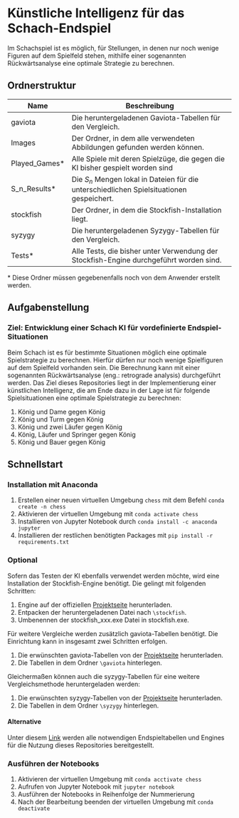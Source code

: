# Künstliche Intelligenz für das Schach-Endspiel

Im Schachspiel ist es möglich, für Stellungen, in denen nur noch wenige Figuren auf dem Spielfeld stehen, mithilfe einer
sogenannten Rückwärtsanalyse eine optimale Strategie zu berechnen.

## Ordnerstruktur

| Name          | Beschreibung                                                                              |
|---------------|-------------------------------------------------------------------------------------------|
| gaviota       | Die heruntergeladenen Gaviota-Tabellen für den Vergleich.                                 |
| Images        | Der Ordner, in dem alle verwendeten Abbildungen gefunden werden können.                   |
| Played_Games* | Alle Spiele mit deren Spielzüge, die gegen die KI bisher gespielt worden sind             |
| S_n_Results*  | Die $S_n$ Mengen lokal in Dateien für die unterschiedlichen Spielsituationen gespeichert. |
| stockfish     | Der Ordner, in dem die Stockfish-Installation liegt.                                      |
| syzygy        | Die heruntergeladenen Syzygy-Tabellen für den Vergleich.                                  |
| Tests*        | Alle Tests, die bisher unter Verwendung der Stockfish-Engine durchgeführt worden sind.    |

\* Diese Ordner müssen gegebenenfalls noch von dem Anwender erstellt werden.

## Aufgabenstellung

### Ziel: Entwicklung einer Schach KI für vordefinierte Endspiel-Situationen

Beim Schach ist es für bestimmte Situationen möglich eine optimale Spielstrategie zu berechnen. Hierfür dürfen nur noch
wenige Spielfiguren auf dem Spielfeld vorhanden sein. Die Berechnung kann mit einer sogenannten Rückwärtsanalyse (eng.:
retrograde analysis) durchgeführt werden. Das Ziel dieses Repositories liegt in der Implementierung einer künstlichen
Intelligenz, die am Ende dazu in der Lage ist für folgende Spielsituationen eine optimale Spielstrategie zu berechnen:

1. König und Dame gegen König
2. König und Turm gegen König
3. König und zwei Läufer gegen König
4. König, Läufer und Springer gegen König
5. König und Bauer gegen König

## Schnellstart

### Installation mit Anaconda

1. Erstellen einer neuen virtuellen Umgebung ``chess`` mit dem Befehl ``conda create -n chess``
2. Aktivieren der virtuellen Umgebung mit ``conda activate chess``
3. Installieren von Jupyter Notebook durch ``conda install -c anaconda jupyter``
4. Installieren der restlichen benötigten Packages mit ``pip install -r requirements.txt``

### Optional

Sofern das Testen der KI ebenfalls verwendet werden möchte, wird eine Installation der Stockfish-Engine benötigt. Die
gelingt mit folgenden Schritten:

1. Engine auf der offiziellen [Projektseite](https://stockfishchess.org/download/) herunterladen.
2. Entpacken der heruntergeladenen Datei nach `\stockfish`.
3. Umbenennen der stockfish_xxx.exe Datei in stockfish.exe.

Für weitere Vergleiche werden zusätzlich gaviota-Tabellen benötigt. 
Die Einrichtung kann in insgesamt zwei Schritten erfolgen.

1. Die erwünschten gaviota-Tabellen von der [Projektseite](https://chess.cygnitec.com/tablebases/gaviota/) herunterladen.
2. Die Tabellen in dem Ordner `\gaviota` hinterlegen.

Gleichermaßen können auch die syzygy-Tabellen für eine weitere Vergleichsmethode heruntergeladen werden:

1. Die erwünschten syzygy-Tabellen von der [Projektseite](https://syzygy-tables.info/) herunterladen.
2. Die Tabellen in dem Ordner `\syzygy` hinterlegen.

#### Alternative

Unter diesem [Link](https://drive.google.com/file/d/1AwMUGTEsFGLw5NCMUP9eLcU7BZlbnhql/view?usp=drivesdk) werden alle notwendigen Endspieltabellen und Engines für die Nutzung dieses Repositories bereitgestellt.

### Ausführen der Notebooks

1. Aktivieren der virtuellen Umgebung mit ``conda acctivate chess``
2. Aufrufen von Jupyter Notebook mit ``jupyter notebook``
3. Ausführen der Notebooks in Reihenfolge der Nummerierung
4. Nach der Bearbeitung beenden der virtuellen Umgebung mit ``conda deactivate``

